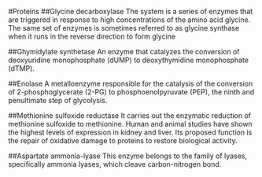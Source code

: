 #Proteins
##Glycine decarboxylase
The system is a series of enzymes that are triggered in response to high concentrations of the amino acid glycine. 
The same set of enzymes is sometimes referred to as glycine synthase when it runs in the reverse direction to form glycine
  
##Ghymidylate synthetase
An enzyme that catalyzes the conversion of deoxyuridine monophosphate (dUMP) to deoxythymidine monophosphate (dTMP).
    
##Enolase
A metalloenzyme responsible for the catalysis of the conversion of 2-phosphoglycerate (2-PG) to phosphoenolpyruvate (PEP), 
the ninth and penultimate step of glycolysis. 
  
##Methionine sulfoxide reductase
It carries out the enzymatic reduction of methionine sulfoxide to methionine. 
Human and animal studies have shown the highest levels of expression in kidney and liver. 
Its proposed function is the repair of oxidative damage to proteins to restore biological activity.
  
##Aspartate ammonia-lyase
This enzyme belongs to the family of lyases, specifically ammonia lyases, which cleave carbon-nitrogen bond.
